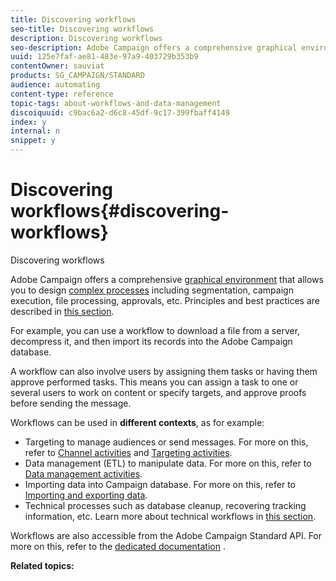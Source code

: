 ```yaml
---
title: Discovering workflows
seo-title: Discovering workflows
description: Discovering workflows
seo-description: Adobe Campaign offers a comprehensive graphical environment that allows you to design and automate processes.
uuid: 125e7faf-ae81-483e-97a9-403729b353b9
contentOwner: sauviat
products: SG_CAMPAIGN/STANDARD
audience: automating
content-type: reference
topic-tags: about-workflows-and-data-management
discoiquuid: c9bac6a2-d6c8-45df-9c17-399fbaff4149
index: y
internal: n
snippet: y
---
```


# Discovering workflows{#discovering-workflows}

Discovering workflows

Adobe Campaign offers a comprehensive [graphical environment](../../automating/using/workflow-interface.md) that allows you to design [complex processes](../../automating/using/workflow-operating-principles.md) including segmentation, campaign execution, file processing, approvals, etc. Principles and best practices are described in [this section](../../automating/using/building-a-workflow.md).

For example, you can use a workflow to download a file from a server, decompress it, and then import its records into the Adobe Campaign database.

A workflow can also involve users by assigning them tasks or having them approve performed tasks. This means you can assign a task to one or several users to work on content or specify targets, and approve proofs before sending the message.

Workflows can be used in **different contexts**, as for example:

* Targeting to manage audiences or send messages. For more on this, refer to [Channel activities](../../automating/using/about-channel-activities.md) and [Targeting activities](../../automating/using/about-targeting-activities.md).
* Data management (ETL) to manipulate data. For more on this, refer to [Data management activities](../../automating/using/about-data-management-activities.md).
* Importing data into Campaign database. For more on this, refer to [Importing and exporting data](../../automating/using/about-data-import-and-export.md).
* Technical processes such as database cleanup, recovering tracking information, etc. Learn more about technical workflows in [this section](../../administration/using/technical-workflows.md).

Workflows are also accessible from the Adobe Campaign Standard API. For more on this, refer to the [dedicated documentation](https://docs.campaign.adobe.com/doc/standard/en/api/ACS_API.html#managing-workflows) .

**Related topics:**


